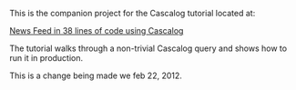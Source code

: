 This is the companion project for the Cascalog tutorial located at:

[News Feed in 38 lines of code using Cascalog](http://nathanmarz.com/blog/cascalog-news-feed)

The tutorial walks through a non-trivial Cascalog query and shows how to run it in production.

This is a change being made we feb 22, 2012.
